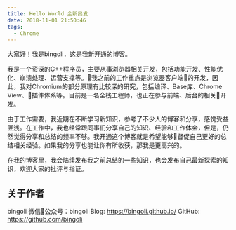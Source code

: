 ```yaml
---
title: Hello World 全新出发
date: 2018-11-01 21:50:46
tags:
  - Chrome
---
```

大家好！我是bingoli，这是我新开通的博客。

我是一个资深的C++程序员，主要从事浏览器相关开发，包括功能开发、性能优化、崩溃处理、运营支撑等。我之前的工作重点是浏览器客户端的开发，因此，我对Chromium的部分原理有比较深的研究，包括编译、Base库、Chrome View、插件体系等。目前是一名全栈工程师，也正在参与前端、后台的相关开发。

由于工作需要，我近期在不断学习新知识，参考了不少人的博客和分享，感觉受益匪浅。在工作中，我也经常跟同事们分享自己的知识、经验和工作体会，但是，仍然觉得分享和总结的频率不够。我开通这个博客就是希望能够督促自己更好的总结相关经验。如果我的分享也能让你有所收获，那我是更高兴的。

在我的博客里，我会陆续发布我之前总结的一些知识，也会发布自己最新探索的知识，欢迎大家的批评与指证。

## 关于作者
bingoli
微信公众号：bingoli
Blog: https://bingoli.github.io/
GitHub: https://github.com/bingoli
